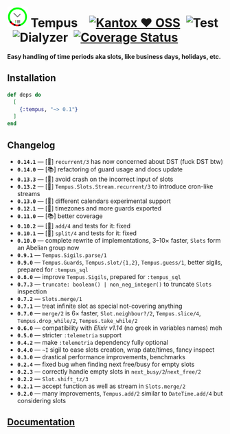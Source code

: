# ![Tempus](https://raw.githubusercontent.com/am-kantox/tempus/master/stuff/tempus-48x48.png) Tempus    [![Kantox ❤ OSS](https://img.shields.io/badge/❤-kantox_oss-informational.svg)](https://kantox.com/)  ![Test](https://github.com/am-kantox/tempus/workflows/Test/badge.svg)  ![Dialyzer](https://github.com/am-kantox/tempus/workflows/Dialyzer/badge.svg)  [![Coverage Status](https://coveralls.io/repos/github/am-kantox/tempus/badge.svg?branch=master)](https://coveralls.io/github/am-kantox/tempus?branch=master)

**Easy handling of time periods aka slots, like business days, holidays, etc.**

## Installation

```elixir
def deps do
  [
    {:tempus, "~> 0.1"}
  ]
end
```

## Changelog
- **`0.14.1`** — [:ant:] `recurrent/3` has now concerned about DST (fuck DST btw)
- **`0.14.0`** — [:books:] refactoring of guard usage and docs update
- **`0.13.3`** — [:ant:] avoid crash on the incorrect input of slots
- **`0.13.2`** — [:tada:] `Tempus.Slots.Stream.recurrent/3` to introduce cron-like streams
- **`0.13.0`** — [:tada:] different calendars experimental support
- **`0.12.1`** — [:tada:] timezones and more guards exported
- **`0.11.0`** — [:books:] better coverage
- **`0.10.2`** — [:ant:] `add/4` and tests for it: fixed
- **`0.10.1`** — [:ant:] `split/4` and tests for it: fixed
- **`0.10.0`** — complete rewrite of implementations, 3–10× faster, `Slots` form an Abelian group now
- **`0.9.1`** — `Tempus.Sigils.parse/1`
- **`0.9.0`** — `Tempus.Guards`, `Tempus.slot/{1,2}`, `Tempus.guess/1`, better sigils, prepared for `:tempus_sql`
- **`0.8.0`** — improve `Tempus.Sigils`, prepared for `:tempus_sql`
- **`0.7.3`** — `truncate: boolean() | non_neg_integer()` to truncate `Slots` inspection
- **`0.7.2`** — `Slots.merge/1`
- **`0.7.1`** — treat infinite slot as special not-covering anything
- **`0.7.0`** — `merge/2` is 6× faster, `Slot.neighbour?/2`, `Tempus.slice/4`, `Tempus.drop_while/2`, `Tempus.take_while/2`
- **`0.6.0`** — compatibility with _Elixir v1.14_ (no greek in variables names) meh
- **`0.5.0`** — stricter `:telemetria` support
- **`0.4.2`** — make `:telemetria` dependency fully optional
- **`0.4.0`** — `~I` sigil to ease slots creation, wrap date/times, fancy inspect
- **`0.3.0`** — drastical performance improvements, benchmarks
- **`0.2.4`** — fixed bug when finding next free/busy for empty slots
- **`0.2.3`** — correctly handle empty slots in `next_busy/2`/`next_free/2`
- **`0.2.2`** — `Slot.shift_tz/3`
- **`0.2.1`** — accept function as well as stream in `Slots.merge/2`
- **`0.2.0`** — many improvements, `Tempus.add/2` similar to `DateTime.add/4` but considering slots

## [Documentation](https://hexdocs.pm/tempus)
